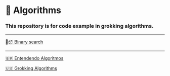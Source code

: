 # :book: Algorithms

### This repository is for code example in grokking algorithms.

---

[🔎📦 Binary search](./binary_search/binary_search.md)

---

[:brazil: Entendendo Algoritmos](https://www.amazon.com.br/Entendendo-Algoritmos-Ilustrado-Programadores-Curiosos/dp/8575225634/ref=sr_1_1?keywords=entendendo+algoritmos&sr=8-1)

[:us: Grokking Algorithms](https://www.amazon.com.br/Grokking-Algorithms-illustrated-programmers-curious/dp/1617292230/ref=sr_1_1?keywords=grokking+algorithms&sr=8-1&ufe=app_do%3Aamzn1.fos.db68964d-7c0e-4bb2-a95c-e5cb9e32eb12)
